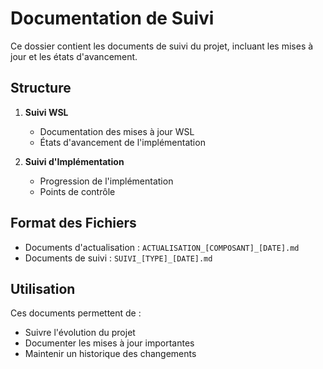 # Documentation de Suivi

Ce dossier contient les documents de suivi du projet, incluant les mises à jour et les états d'avancement.

## Structure

1. **Suivi WSL**
   - Documentation des mises à jour WSL
   - États d'avancement de l'implémentation

2. **Suivi d'Implémentation**
   - Progression de l'implémentation
   - Points de contrôle

## Format des Fichiers

- Documents d'actualisation : `ACTUALISATION_[COMPOSANT]_[DATE].md`
- Documents de suivi : `SUIVI_[TYPE]_[DATE].md`

## Utilisation

Ces documents permettent de :
- Suivre l'évolution du projet
- Documenter les mises à jour importantes
- Maintenir un historique des changements 